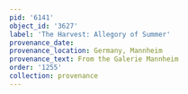 ```yaml
---
pid: '6141'
object_id: '3627'
label: 'The Harvest: Allegory of Summer'
provenance_date:
provenance_location: Germany, Mannheim
provenance_text: From the Galerie Mannheim
order: '1255'
collection: provenance
---
```

